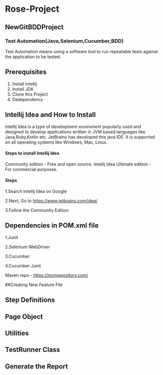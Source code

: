 # Rose-Project
## NewGitBDDProject
### Test Automation(Java,Selenium,Cucumber,BDD)

   Test Automation means using a software tool to run repeatable tests against the application to be tested.

## Prerequisites

1. Install Intellij
2. Install JDK
3. Clone this Project
4. Dedependency
   
## Intellij Idea and How to Install

   Intellij Idea is a type of development enviroment popularly used and designed to develop applications written in JVM based languages like Java,Ruby,Kotlin etc. JetBrains has developed this java IDE. It is supported on all operating systems like Windows, Mac, Linux. 

#### Steps to install Intellij Idea

Community edition - Free and open source.
Intellij Idea Ultimate edition - For commercial purposes.

#### Steps
1.Search intellij Idea on Google

2.Next, Go to https://www.jetbrains.com/idea/ 

3.Follow the Community Edition

## Dependencies in POM.xml file

1.Junit

2.Selenium WebDriver

3.Cucumber

4.Cucumber Junit

Maven repo - https://mvnrepository.com/

##Creating New Feature File

## Step Definitions

## Page Object

## Utilities

## TestRunner Class

## Generate the Report



   

